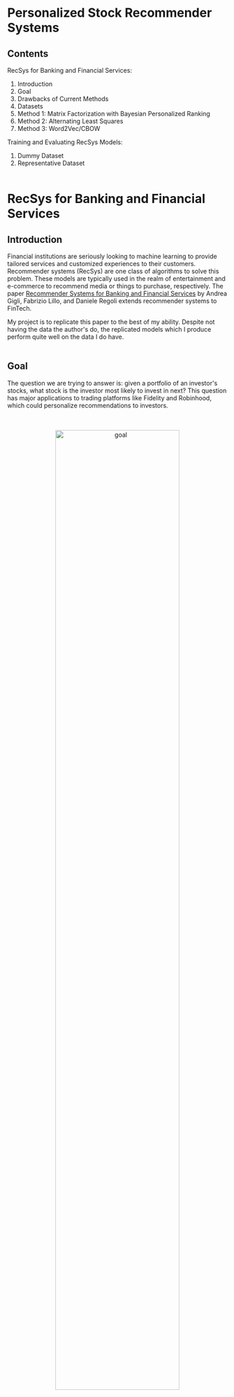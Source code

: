 # **Personalized Stock Recommender Systems**

## **Contents**
RecSys for Banking and Financial Services:
1. Introduction
2. Goal
3. Drawbacks of Current Methods
4. Datasets
5. Method 1: Matrix Factorization with Bayesian Personalized Ranking
6. Method 2: Alternating Least Squares
7. Method 3: Word2Vec/CBOW

Training and Evaluating RecSys Models:
1. Dummy Dataset
2. Representative Dataset
<br/><br/>

# RecSys for Banking and Financial Services

## **Introduction**
Financial institutions are seriously looking to machine learning to provide tailored services and customized experiences to their customers.  Recommender systems (RecSys) are one class of algorithms to solve this problem.  These models are typically used in the realm of entertainment and e-commerce to recommend media or things to purchase, respectively. The paper [Recommender Systems for Banking and Financial Services](http://ceur-ws.org/Vol-1905/recsys2017_poster13.pdf) by Andrea Gigli, Fabrizio Lillo, and Daniele Regoli extends recommender systems to FinTech.

My project is to replicate this paper to the best of my ability.  Despite not having the data the author's do, the replicated models which I produce perform quite well on the data I do have.
<br/><br/>

## **Goal**
The question we are trying to answer is: given a portfolio of an investor's stocks, what stock is the investor most likely to invest in next?  This question has major applications to trading platforms like Fidelity and Robinhood, which could personalize recommendations to investors.
<p align="center">
<br/><br/>
<img src="images/goal.png" alt = "goal" width="75%"/>
<br/><br/>
</p>
In the graphic above, we have an investor on the left who has invested in tech companies like IBM, Intel, AMD and Google, but not in automotive companies like ford.  This information is given to a model which then outputs a list of stocks which it believes the investor is most likely to purchase.  We see that NVIDIA and Apple are at the top while General Motors is quite low.
<br/><br/>

## **Drawbacks of Current Methods**
Why is a new recommendation system needed, though, in the first place? Well, recommender systems in FinTech are relatively new, just becoming prevalent in the past five years or so:
- Financial institutions still typically conduct their own research  and provide opinions to investors
- At publication, many methods in the literature base their recommendations on broker research and news using NLP
- These models take a long time to train and are costly

Moreover, the literature tends towards explicit, un-personalized recommenders.  Explicit means that the information collected directly reflects explicit opinions of the investor.  Un-personalized means that the recommender provides the same recommendations to everyone, such as a popularity-based system.  Both of these things are unideal because explicit information is not always necessary and an un-personalized system is more disconnected from investors.  What we want is an implicit, personalized  recommender that is only given "purchased"/"not purchased" information.  This will lead to a happy investor and the firm implementing the recommender system to make more money, as illustrated in the graphic here. 
<p align="center">
    <img src="images/personalized.png" alt = "personalized" width="50%"/>
    <br/><br/>
</p>

## **Recommender Systems to the Rescue**
At the 2017 ACM Recommender Systems conference, Gigli, Lillo, and Regoli showed that an *implicit* recommender system can predict preferences of users (investors) and the items (stocks) they purchase.  The showcased three different RecSys methods:
- Matrix factorization with Bayesian Personalized Ranking (BPR)
- Alternating Least Squares (ALS)
- Word2Vec/Continuous Bag of Words

The paper compares these algorithms against popularity methods that base their predictions solely on the popularity of different items (completely unpersonalized). 
<p align="center">
<br/><br/>
<img src="images/recsys_poster.png" alt = "recsys_poster" width="66%"/>
<br/><br/>
</p>

## **Datasets**
The data used for these recommendation systems is an interaction matrix between investors and the stocks they purchase.  More specificaly, we need a relation where each record is a transaction that has
- the investor identification number (```int```)
- the stock identification number (```int```)
- the timestamp of that transaction (```int```)

The interactions matrix itself should end up boiling down to somelike like the table below.
<p align="center">
<br/><br/>
<img src="images/desired_data.png" alt = "desired_data" width="66%"/>
<br/><br/>
</p>


### **Ideal Data**
The authors of the paper obtain this data from a European bank, where about 200,000 clients make 1.3 million transaction total.  Unfortunately, this data is proprietary and not available to us.  In this data's stead, we use two other datasets: a dummy dataset for testing the model and a representative dataset of transactions collected from UC Irvine.

### **Dummy Data**
To test to see if our model works, we will use the [MovieLens 100k](https://grouplens.org/datasets/movielens/100k/) dataset.  This dataset contains 100,000 records of about 1,000 different users each interacting with, on average, 100 movies from a population of 1,600 movies.  So, our interaction matrix will have a shape of approximately 1,000 rows by 1,600 columns.

### **Representative Dataset**
Orginially, I was going to use 13F forms submitted by hedge funds in Q4 2020 instead of users/stocks; however, the thousands of hedge funds I looked at invested from too large of a popultion of stocks.  This resulted in the interaction matrix becoming too scarce to make meaningful predictions.  Time permitting, I would like to continue to work towards using 13F forms, as my models were effective when using a small subset of hedge funds with similar investment strategies.

Instead, per the TA's permission, I will use a synthetic, representative dataset of individual transactions from [UC Irvine](https://archive.ics.uci.edu/ml/datasets/online+retail).  This dataset contains approximately 540,000 records.
<br/><br/>

## **Method 1: Matrix Factorization with BPR [(Rendle et al., 2012)](https://arxiv.org/pdf/1205.2618.pdf)**
Matrix factorization (MF) is used because it captures the low-rank structure of linear investor-stock interactions.  In the figure below, we let $m, n, k \in \mathbb{N}$, where $m$ is the number of investors, $n$ is the number of stocks, and $k$ is the number of latent factors in $P$ and $Q$.
<p align="center">
<img src="images/matrix_factorization.png" alt = "matrix_factorization" width="66%"/>
<br/><br/>
</p>

The general model of MF is that there is an investor/stock interaction matrix $R$ which can be broken down into two latent matrices $P$ and $Q$.  MF finds these latent matrices using mean squared error and an optimizer such as Adam and uses it to predict unknown ratings.  However, in our case, since we are using *implicit* information, it is imperative that we use an optimization criterion such as Bayesian Personalized Ranking (BPR) over pairs of stocks for a particular investor when updating our model's parameters.  In this implicit scenario, the mulitplication of $P$ and $Q$ won't result in an explicit reconstruction of $R$, but rather a list of scores for each stock which we can then use to rank preferences.

To illustrate BPR, first let $I$ denote all stocks and $I^+$ denote purchased stocks.  Then, BPR is defined for pairs of stocks (per investor $u$) in the set
$$D:=\{(u, i, j)\ |\ i \in I_{u}^{+} \wedge j \in I \setminus I_{u}^{+} \}$$
Let's further define $\hat{y}$ as the binary prediction of "purchased" (1) or "not purchased" (0), $\lambda$ as the regularization hyperparameter, and $\Theta$ as the learned parameters.  Then BPR loss with L2-regularization is defined to be
$$\text{BPRLoss} := \sum_{u, i, j \in D}\ln(\sigma(\hat{y}_{ui} - \hat{y}_{uj}) - \lambda_\Theta ||\Theta||^2$$
where $\sigma$ is the sigmoid function.
<br/><br/>

### **Model Implementation in PyTorch**
The above logic is written in PyTorch in the file [mf_bpr.py](src/mf_bpr.py).  We first start with the model itself, which has two embeddings matrices as defined using ```nn.Embedding``` and then initialized via a normal distribution.  During the forward propagation step, ids corresponding to the investor and ids of the stocks they purchased are supplied.  The embeddings of these ids are obtained and the dot product of them are multiplied together to compute the scores.
```python
class MF_BPR(nn.Module):
    def __init__(self, investor_num: int, stock_num: int, latent_factors: int):
        """
        Initializes a matrix factorization model that is meant to be used in
        conjunction with Bayesian Personalized Recommendation loss.

        Parameters
        ----------
        investor_num (int) - number of investors\n
        stock_num (int) - number of stocks\n
        latent_factors (int) - number of latent factors
        """
        super(MF_BPR, self).__init__()
        self.embed_investor = nn.Embedding(investor_num, latent_factors)
        self.embed_stock = nn.Embedding(stock_num, latent_factors)

        nn.init.normal_(self.embed_investor.weight, std=0.01)
        nn.init.normal_(self.embed_stock.weight, std=0.01)

    def forward(self, investors: torch.Tensor, stocks: torch.Tensor) -> torch.Tensor:
        """
        Parameters
        ----------
        investors (torch.Tensor) - investor ids\n
        stocks (torch.Tensor) - ids of stocks that the investors purchased\n

        Output
        ------
        scores  (torch.Tensor) - scores of stocks that the investors may purchase next
        """
        investor = self.embed_investor(investors)
        stock_positive = self.embed_stock(stocks)
        scores = (investor * stock_positive).sum(dim=-1)

        return scores
```
The Bayesian Personalized ranking loss which accompanies the loss is constructed outside of the class.  Given score tensors of (investors, num_stocks), we aim to maximize the distance between the positive and negative scores:
```python
def BPR_Loss(positive : torch.Tensor, negative : torch.Tensor) -> torch.Tensor:
    """
    Given postive and negative examples, compute Bayesian Personalized ranking loss
    """
    distances = positive - negative
    loss = - torch.sum(torch.log(torch.sigmoid(distances)), 0, keepdim=True)

    return loss
```
<br/><br/>

## **Method 2: Alternating Least Squares [(Zhou et al., 2008)](https://doi.org/10.1007/978-3-540-68880-8_32)**
Alternating least squares is a distributed analog to matrix factorization.  It improves upon original matrix factorization by taking in implicit information and iteratively alternating between optimizing the latent investor matrix and fixing the latent stock matrix and vice versa.  This alternation in illustrated in the graphic on the right, where only one matrix is learned at a time.
<p align="center">
<img src="images/als.png" alt = "als" width="66%"/>
<br/><br/>
</p>

The benifit of fixing one matrix at a time is that it enables an analytical solution to the optimization problem.  Consider a mean squared error with L2-regularization:
$$\text{MSE} = \sum_{u, i}\left(R_{ui} - \hat{R}_{ui}\right)^2 + \lambda_\Theta||\Theta||^2$$
If $P$ is fixed, then the analaytical solution to the optimization problem is
$$Q = R^TP\left(P^TP + \lambda I_k\right)^{-1}$$
If $Q$ is fixed, then the analytical solution to the optimization problem is
$$P = R^TQ\left(Q^TQ + \lambda I_k\right)^{-1}$$
where $I_k$ is the identity matrix of dimension $k$.

Computing these analytical solutions is extremely fast compared to learning the latent factors in a approximate, gradient descent-like fashion.  Indeed, ALS is meant to be used in a distributed environment with Apache Spark in large scale environments for fast performance.
<br/><br/>

### **Model Implementation in NumPy**
The above logic is written in numpy in the file [als.py](src/als.py).  We first start with the model itself, which, like MF, has two embeddings matrices and then initialized via a normal distribution.  During the training step, we first assume the stock embedding matrix to be fixed and compute the investor embedding matrix via the first analytical solution above; then, we assume the investor embedding matrix to be fixed and compute the stock embedding via the second analytical solution above.  During predictions, we simply need to multiple to two embedding matricies together and obtain the corresponding (investor, stock) predictions.
```python
class ALS():
    def __init__(self, investor_num: int, stock_num: int, latent_factors: int,
                 train_data: np.ndarray, reg: float):
        """
        An Alternating Least Squares model which alternates between freezing the
        investor embedding matrix and the stock embedding matrix.

        Parameters
        ----------
        investor_num (int) - number of investors\n
        stock_num (int) - number of stocks\n
        latent_factors (int) - number of latent factors\n
        train_data (np.ndarray) - training data of shape (investor_num, stock_num)\n
        reg (float) - regularization factor
        """
        self.n_factors = latent_factors
        self.embed_investor = np.random.random((investor_num, latent_factors))
        self.embed_stock = np.random.random((stock_num, latent_factors))
        self.train_data = train_data
        self.reg = reg

    def train(self) -> None:
        """
        Train the ALS model by first fixing the stock embedding matrix and learning
        the investor embeddings and then the other way around.
        """
        # Train investor embeddings
        A_1 = np.matmul(self.embed_stock.T, self.embed_stock) + \
            np.eye(self.n_factors) * \
            self.reg  # (latent_factors, latent_factors)

        b_1 = np.matmul(self.train_data, self.embed_stock)
        self.embed_investor = np.matmul(b_1, np.linalg.inv(A_1))

        # Train stock embeddings
        A_2 = np.matmul(self.embed_investor.T, self.embed_investor) + \
            np.eye(self.n_factors) * \
            self.reg  # (latent_factors, latent_factors)
        b_2 = np.matmul(self.train_data.T, self.embed_investor)
        self.embed_stock = np.matmul(b_2, np.linalg.inv(A_2))

    def predict(self, user_ids: list, item_idxs: list) -> list:
        """
        Make matrix predictions using the ALS model
        """
        predictions = np.matmul(self.embed_investor, self.embed_stock.T)
        return [predictions[user_ids[i], item_idxs[i]] for i in range(len(user_ids))]
```
<br/><br/>

## **Method 3: Word2Vec/CBOW [(Mikolov et al. 2013a)](https://arxiv.org/abs/1301.3781)**
The Word2Vec model is typically used in NLP to create word embeddings for different words in a corpus of text over different documents.  Here, investors' portfolios are documents, and each stock is a word $w$ from a vocabulary $\mathcal{V}$.  There are two variants of Word2Vec, Skip-Gram and Continuous Bag of Words (CBOW), but the variant we're interested in is CBOW, as it allows us to predict whether one purchased stock is in an investor's portfolio.  The graphic on the left illustrates the objective of this model: given a portfolio of stocks like IBM, Intel, AMD, and Texas Instruments, we want to maximize the probability of another purchased tech stock like NVIDIA and minimize the probability of some random stock like General Motors.
<p align="center">
<img src="images/cbow_obj.png" alt = "cbow_obj" width="50%"/>
<br/><br/>
</p>

Let $\mathcal{W}_o$ be a set of context words (in a window of size $m$) and $u_c$, $v_o \in \mathbb{R}^d$ represent $d$-dimensional target word and context word embeddings, respectively.  Then, the conditional probability of a target word is simply the softmax of that target word:
$$\Pr(w_c\ |\ \mathcal{W}_0) = \frac{e^{u_c^Tv_o}}{\sum_{i \in \mathcal{V}}e^{u_i^Tv_o}}$$
The loss function for CBOW can be derived from the maximim likelihood estimation, where $L$ is the length of the portfolio and a word at time $t$ is $w^{(t)}$:
$$\text{CBOW-OPT} := \prod_{t = 1}^L\Pr\left(w^{(t)}\ |\ w^{(t-m)},\ldots, w^{(t-1)}, w^{(t+1)},\ldots,w^{(t+m)}\right)$$
<br/><br/>

### **Model Implementation in PyTorch**
The above logic is written in PyTorch in the file [word2vec.py](src/word2vec.py).  We first start with the model itself, which has...
- an embedding matrix of size (```vocab_size```, ```embedding_dim```) defined using ```nn.Embedding```
- an input linear layer defined using ```nn.Linear```.  It takes in ```context_size * embedding_dim``` number of inputs and produces ```128``` outputs for the hidden layer.
- a hidden layer defined using ```nn.Linear```.  It takes in ```128``` hidden inputs and produces ```vocab_size``` number of outputs.
  
During the forward propagation step, embeddings of the context stocks are computed and then passed into the multi-layer perceptron (MLP).  The output of this MLP is then given to ```F.log_softmax```, which computes the probabilities of each of the stocks.
```python
class CBOW(nn.Module):
    def __init__(self, vocab_size: int, embedding_dim: int, context_size: int):
        """
        Initialize a CBOW model. Adapted from https://srijithr.gitlab.io/post/word2vec/.

        Parameters
        ----------
        vocab_size (int) - the size of all stocks under consideration\n
        embedding_dim (int) - the size of the embedding dimension\n
        context_size (int) - the number of words used as context for prediction
        """
        super(CBOW, self).__init__()
        self.embeddings = nn.Embedding(vocab_size, embedding_dim)
        self.linear1 = nn.Linear(context_size * embedding_dim, 128)
        self.linear2 = nn.Linear(128, vocab_size)
        self.context_size = context_size
        self.embedding_dim = embedding_dim

    def forward(self, context_words: torch.Tensor) -> torch.Tensor:
        """
        Parameters
        ----------
        context_words (torch.Tensor) - a tensor of words ids used as context for prediction of
            the target

        Output
        ------
        log_probabilities (torch.Tensor) - a tensor of the probabilities of each word
            in the vocabulary
        """
        embeddings = self.embeddings(context_words).view((context_words.shape[0],
            self.context_size * self.embedding_dim))
        out1 = F.relu(self.linear1(embeddings))
        out2 = self.linear2(out1)
        log_probabilities = F.log_softmax(out2, dim=1)
        return log_probabilities
```
As we'll see later, the loss funciton being used in conjunction with ```CBOW``` is ```nn.NLLLoss```, which is the negative log likelihood loss used to train a classification problem with multiple classes.
<br/><br/>

# Training and Evaluating RecSys Models
First, let's import the relevant packages that will be used throughout:
```python
import pandas as pd
import numpy as np
import matplotlib.pyplot as plt

from scipy.sparse import coo_matrix

import torch
import torch.optim as optim
import torch.utils.data as data

from src import mf_bpr, als, word2vec, metrics, datasets, utils
```
To evaluate our models, we need to compute the hitting rate and AUC.  The hitting rate at a given position $l$ for each user represents whether the recommended item is included in the top $l$ ranked list.  It is defined as 
$$\text{Hit(l)} = \frac{1}{m}\sum_{u \in \mathcal{U}} \mathbf{1}(rank_{u, g_u} \leq l),$$
where $\mathbf{1}$ denotes the indicator function, $rank_{g,g_u}$ denotes the ranking of the ground truth item $g_u$ of the user $u$ in the recommendation list, $m$ is the number of users, and $\mathcal{U}$ is the set of all users.  AUC, on the other hand is a measurement of the area of the receiving operating characteristic curve; it represents the probability that the score assigned to a true positive sample is higher than the score assigned to a false positive sample.  The computation of AUC piggybacks on hitting rate with the following definition
$$\text{AUC} = \frac{1}{m}\sum_{u \in \mathcal{U}}\frac{1}{|\mathcal{I}\setminus S_u|}\sum_{j \in I \setminus S_u}\mathbf{1}(rank_{u, g_u} \leq l),$$
where $\mathcal{I}$ is the item set and $S_u$ are the items a user $u$ has already interacted with.  These two metrics are defined in [metrics.py](src/metrics.py):
```python
def hit_and_auc(rankedlist, test_item, k):
    hits_k = [(idx, val) for idx, val in enumerate(rankedlist[:k])
              if int(val) == int(test_item)]
    hits_all = [(idx, val) for idx, val in enumerate(rankedlist)
                if int(val) == int(test_item)]

    max_num = len(rankedlist) - 1
    auc = 1.0 * (max_num - hits_all[0][0]) / \
        max_num if len(hits_all) > 0 else 0
    return len(hits_k), auc
```
Finally, all of the code for these implementations are located in [personalized_stock_recommendations.ipynb](personalized_stock_recommendations.ipynb).
<br/><br/>

## **Model Efficacy Check with Dummy Dataset**
To start, let's read in the [dataset](data/dummy.data):
```python
# Read data
def read_dummy():
    dummy_data = pd.read_csv("data/dummy.data", sep='\t', 
        names = ["user_id", "item_id", "rating", "timestamp"], engine = "python")
    num_users = dummy_data.user_id.unique().shape[0]
    num_items = dummy_data.item_id.unique().shape[0]
    return dummy_data, num_users, num_items
```
<br/><br/>

### **Matrix Factorization with BPR**
#### **Loading Data**
We first start off with a custom ```Dataset``` object that is created with the PyTorch semantics and is defined in [datasets.py](src/datasets.py).  This dataset loads corresponding user indices, item indices, and interactions of each user.  When we index into the datset, we proced the corresponding user, item, and some negative item which the user has not interacted with yet.
```python
class PairwiseDataset(data.Dataset):
    def __init__(self, user_idxs : np.ndarray, item_idxs : np.ndarray, interactions : dict,
        num_items : int):
        assert user_idxs.shape[0] == item_idxs.shape[0]

        self.n_samples = user_idxs.shape[0]

        self.user_idxs = torch.from_numpy(user_idxs)
        self.item_idxs = torch.from_numpy(item_idxs)

        self.interactions = interactions
        self.all = set([i for i in range(num_items)])
   
    def __getitem__(self, index):
        neg_items = list(self.all - set(self.interactions[int(self.user_idxs[index])]))
        neg_idx = random.randint(0, len(neg_items) - 1)
        return self.user_idxs[index], self.item_idxs[index], neg_items[neg_idx]

    def __len__(self):
        return self.n_samples
```
Now, let's define a model to split our data into train and test sets, where the test set is comprised of the most recent rating of each user.
```python
def train_test_dummy_bpr(dummy_data : pd.DataFrame, num_users : int, num_items : int):
    train_items, test_items, train_list = {}, {}, []

    # Iterate through every line in the raw data
    for line in dummy_data.itertuples():
        u, i, rating, time = line[1], line[2], line[3], line[4]
        train_items.setdefault(u, []).append((u, i, rating, time))
        if u not in test_items or test_items[u][2] < time:
            test_items[u] = (i, rating, time)
        
    # Iterate through every user and add their samples, sorted by timestamp, to the train 
    # list
    for u in range(1, num_users + 1):
        train_list.extend(sorted(train_items[u], key = (lambda x : x[3])))

    test_data = [(key, *value) for key, value in test_items.items()]

    train_data = [item for item in train_list if item not in test_data]
    train_data = pd.DataFrame(train_data)
    test_data = pd.DataFrame(test_data)
    return train_data, test_data
```
Let's define another function which loads the user and item indices (zero based) and all the interactions between users and items.
```python
def load_dummy_bpr(dummy, num_users, num_items):
    users, items, scores = [], [], []
    interactions = {}
    for line in dummy.itertuples():
        user_index, item_index = int(line[1] - 1), int(line[2] - 1)
        score = 1 # implicit

        users.append(user_index)
        items.append(item_index)
        scores.append(score)

        interactions.setdefault(user_index, []).append(item_index)

    return users, items, scores, interactions
```
Given these functions, we can finally ready the training and testing data.
```python
# Ready dummy data
dummy_data, num_users, num_items = read_dummy()
train_dummy, test_dummy = train_test_dummy_bpr(dummy_data, num_users, num_items)

# Training data
train_users, train_items, train_ratings, interactions = load_dummy_bpr(train_dummy,    
    num_users, num_items)
train_dummy_dataset = datasets.PairwiseDataset(np.array(train_users), np.array(train_items),
    interactions, num_items)
train_dataloader = data.DataLoader(dataset = train_dummy_dataset, batch_size = 1024, 
    shuffle = True, num_workers = 4)

# Test data
_, _, _, test_interactions = load_dummy_bpr(test_dummy, 
    num_users, num_items)
```

#### **Training and Evaluating**
We define an evaluator that uses a trained MF_BPR network and the interactions of users/items to produce negative items and, using these negative items, compute the hitting rate and AUC. 
```python
def evaluate_ranking_bpr(net, test_input, interactions, num_users, num_items):
    ranked_list, ranked_items, hit_rate, auc = {}, {}, [], []
    all_items = set([i for i in range(num_items)])
    for u in range(num_users):
        neg_items = list(all_items - set(interactions[u]))
        user_ids, item_ids, scores = [], [], []
        [item_ids.append(i) for i in neg_items]
        [user_ids.append(u) for _ in neg_items]
        test_dataset = data.TensorDataset(torch.from_numpy(np.array(user_ids)),    
            torch.from_numpy(np.array(item_ids)))
        test_data_iter = data.DataLoader(test_dataset, shuffle=False, batch_size=1024)

        for _, (user_idxs, item_idxs) in enumerate(test_data_iter):
            scores.extend(list(net(user_idxs, item_idxs).detach().numpy()))
        item_scores = list(zip(item_ids, scores))

        ranked_list[u] = sorted(item_scores, key=lambda t: t[1], reverse=True)
        ranked_items[u] = [r[0] for r in ranked_list[u]]
        
        temp = metrics.hit_and_auc(ranked_items[u], test_input[u][0], 50)
        hit_rate.append(temp[0])
        auc.append(temp[1])
    return np.mean(np.array(hit_rate)), np.mean(np.array(auc))
```
We are now ready to create and initialize our models with hyperparameters defined by the paper we're trying to replicate as well as standard values in literature for these models.  We use an Adam optimizer with weight decay to optimize our model.
```python
lr, num_epochs, wd, latent_factors = 0.01, 20, 1e-5, 10

bpr_net = mf_bpr.MF_BPR(num_users, num_items, latent_factors) 
loss = mf_bpr.BPR_Loss
optimizer = optim.Adam(bpr_net.parameters(), lr = 0.01, weight_decay=wd)
```
With the model created and initialized, we are ready to train and evaluate:
```python
hit_rate_list_bpr = []
auc_list_bpr = []
for epoch in range(num_epochs):
    accumulator, l = utils.Accumulator(2), 0.

    # Train each batch
    bpr_net.train()
    for i, (user_idxs, item_idxs, neg_items) in enumerate(train_dataloader):
        optimizer.zero_grad()

        p_pos = bpr_net(user_idxs, item_idxs)
        p_neg = bpr_net(user_idxs, neg_items)

        total_loss = loss(p_pos, p_neg)
        total_loss.backward()
        optimizer.step()
        accumulator.add(total_loss, user_idxs.shape[0])

    # Evaluate
    bpr_net.eval()
    hit_rate, auc = evaluate_ranking_bpr(bpr_net, test_interactions, interactions,
        num_users, num_items)
    hit_rate_list_bpr.append(hit_rate)
    auc_list_bpr.append(auc)

    print(f"Epoch {epoch}:\n\tloss = {accumulator[0]/accumulator[1]}\n\thit_rate = {hit_rate}\n\tauc = {auc}")
```
Here are the results of the ```MF_BPR``` model on the MovieLens dataset:
<p align="center">
<img src="images/mf_dummy.png" alt = "mf_dummy" width="66%"/>
<br/><br/>
</p>

### **Alternating Least Squares**
#### **Loading Data**
Like in the ```MF_BPR``` case, we define two functions to execute a train/test split as well as load the data into user, item, score, and interactions iterables. These functions are actually exactly the same as in the ```MF_BPR``` case, so, for the sake of brevity, we'll just assign them here.
```python
train_test_dummy_als = train_test_dummy_bpr
load_dummy_als = load_dummy_bpr
```
Since we're working with analytical solutions, there is no need to create PyTorch ```Dataset``` or ```DataLoader``` objects.
```python
# Ready dummy data
dummy_data, num_users, num_items = read_dummy()
train_dummy, test_dummy = train_test_dummy_als(dummy_data, num_users, num_items)

# Training data
train_users, train_items, train_ratings, interactions = load_dummy_als(train_dummy,    
    num_users, num_items)

# Test data
_, _, _, test_interactions = load_dummy_als(test_dummy, 
    num_users, num_items)
```

#### **Training and Evaluating**
As before, we define an evaluator to use the trained network and user/item interactions to compute hitting rate and AUC values.
```python
def evaluate_ranking_als(net, test_input, interactions, num_users, num_items):
    ranked_list, ranked_items, hit_rate, auc = {}, {}, [], []
    all_items = set([i for i in range(num_items)])
    for u in range(num_users):
        neg_items = list(all_items - set(interactions[u]))
        user_ids, item_ids, scores = [], [], []
        [item_ids.append(i) for i in neg_items]
        [user_ids.append(u) for _ in neg_items]

        scores.extend(list(net.predict(user_ids, item_ids)))
        item_scores = list(zip(item_ids, scores))

        ranked_list[u] = sorted(item_scores, key=lambda t: t[1], reverse=True)
        ranked_items[u] = [r[0] for r in ranked_list[u]]
        
        temp = metrics.hit_and_auc(ranked_items[u], test_input[u][0], 50)
        hit_rate.append(temp[0])
        auc.append(temp[1])
    return np.mean(np.array(hit_rate)), np.mean(np.array(auc))
```
We can now initialize the model with hyperparameters chosen based on the paper I am replicating.  Due to the analytical solutions, there is no need to use an optimizer.
```python
num_epochs, reg, latent_factors = 20, 0.01, 30

ratings_matrix = coo_matrix((train_ratings, (train_users, train_items)), shape = (num_users, 
    num_items)).todense()
als_net = als.ALS(num_users, num_items, latent_factors, ratings_matrix, reg)
```
Let's train and evaluate, now with a simpler loop due to absence of batching:
```python
hit_rate_list_als = []
auc_list_als = []
 
for epoch in range(num_epochs):
    # Train with entire batch
    als_net.train()

    # Evaluate
    hit_rate, auc = evaluate_ranking_als(als_net, test_interactions, interactions, num_users,
        num_items)
    hit_rate_list_als.append(hit_rate)
    auc_list_als.append(auc)

    print(f"Epoch {epoch}: hit_rate = {hit_rate}, auc = {auc}")
```
Here are the results of the ```ALS``` model on the MovieLens dataset:
<p align="center">
<img src="images/als_dummy.png" alt = "als_dummy" width="66%"/>
<br/><br/>
</p>

### **Word2Vec**
#### **Loading Data**
In our Word2Vec model, we don't care about the users.  We only care about the items in each portfolio.  More specifically, given an item and a window size of 10, we care about the previous 10 items as our context.  To enable this process, we must first load the interactions of each user, sorted by time.
```python
def load_interactions_cbow(dummy_data : pd.DataFrame):
    interactions = {}
    for line in dummy_data.itertuples():
        user_index, item_index, time = line[1] - 1, line[2] - 1, line[4]
        interactions.setdefault(user_index, []).append((item_index, time))

    interactions = {k : sorted(v, key = (lambda pair : pair[1])) for k, v in interactions.items()}
    return {k : [x[0] for x in v] for k, v in interactions.items()}
```
Then, we split these interactions into train and test sets, each set containing its own targets and contexts.
```python
def train_test_dummy_cbow(interactions : dict, window : int):
    train_targets, train_contexts = [], []
    test_targets, test_contexts = [], []

    # Iterate through every interaction
    for user_interactions in interactions.values():
        num_interactions = len(user_interactions)
        # Add to training data
        for i in range(window, num_interactions - 1):
            train_targets.append(user_interactions[i])
            train_contexts.append([user_interactions[j] for j in np.arange(i - window, i)])
        # Add to testing data
        test_targets.append(user_interactions[num_interactions - 1])
        test_contexts.append([user_interactions[j] for j 
            in np.arange(num_interactions - 1 - window, num_interactions - 1)])
        
    return train_targets, train_contexts, test_targets, test_contexts
```
Given these functions, we can now prepare the data and PyTorch ```DataLoader``` object.
```python
window = 10

dummy_data, num_users, num_items = read_dummy()
sorted_interactions = load_interactions_cbow(dummy_data)
train_targets, train_contexts, test_targets, test_contexts = train_test_dummy_cbow(sorted_interactions, window)

ngrams_train = data.TensorDataset(torch.from_numpy(np.array(train_targets)), 
        torch.from_numpy(np.array(train_contexts)))
ngrams_dataloader = data.DataLoader(dataset = ngrams_train, batch_size = 1024, 
    shuffle = True, num_workers = 4)
ngrams_test = data.TensorDataset(torch.from_numpy(np.array(test_targets)), 
    torch.from_numpy(np.array(test_contexts)))
ngrams_dataloader_test = data.DataLoader(dataset = ngrams_test, batch_size = 1024, 
    shuffle = False, num_workers = 4)
```

#### **Training and Evaluating**
The evaluator functions is similar to the ones from before, except now we're just dealing with interactions instead of user ids and item ids.
```python
def evaluate_ranking_cbow(net, test_targets, test_contexts, num_items):
    ranked_list, ranked_items, hit_rate, auc = {}, {}, [], []
    item_ids = list(range(num_items))
    
    for _, (targets, contexts) in enumerate(ngrams_dataloader_test):
        scores = net(contexts).tolist()
        for u, row in enumerate(scores):
            item_scores = list(zip(item_ids, row))
            ranked_list[u] = sorted(item_scores, key=lambda t: t[1], reverse=True)
            ranked_items[u] = [r[0] for r in ranked_list[u]]
        
            temp = metrics.hit_and_auc(ranked_items[u], test_targets[u], 50)
            hit_rate.append(temp[0])
            auc.append(temp[1])
    return np.mean(np.array(hit_rate)), np.mean(np.array(auc))
```
We are now ready to prepare the model with an embedding_dim of ```30```.  As mentioned during Word2Vec/CBOW's description, we use ```nn.NLLLoss``` from the PyTorch library.  We also use the Adam optimizer, like in the ```MF_BPR``` training regiment.
```python
embedding_dim, num_epochs, learning_rate = 30, 20, 0.025
loss = torch.nn.NLLLoss()
cbow_net = word2vec.CBOW(num_items, embedding_dim, window)
optimizer = optim.Adam(cbow_net.parameters(), lr = learning_rate)
```
Given this model, we can now train and evaluate.
```python
hit_rate_list_cbow = []
auc_list_cbow = []
for epoch in range(num_epochs):
    accumulator, l = utils.Accumulator(2), 0.

    # Train each batch
    cbow_net.train()
    for _, (targets, contexts) in enumerate(ngrams_dataloader):
        optimizer.zero_grad()

        log_probabilities = cbow_net(contexts)

        total_loss = loss(log_probabilities, targets)
        total_loss.backward()
        optimizer.step()
        accumulator.add(total_loss, targets.shape[0])

    # Evaluate
    cbow_net.eval()
    hit_rate, auc = evaluate_ranking_cbow(cbow_net, test_targets, test_contexts, num_items)
    hit_rate_list_cbow.append(hit_rate)
    auc_list_cbow.append(auc)

    print(f"Epoch {epoch}:\n\tloss = {accumulator[0]/accumulator[1]}\n\thit_rate = {hit_rate}\n\tauc = {auc}")
```
Here are the results of the ```CBOW``` model on the MovieLens dataset:
<p align="center">
<img src="images/cbow_dummy.png" alt = "cbow_dummy" width="66%"/>
<br/><br/>
</p>

For all three models, we can clearly see that the AUC and hitting rate values are good, thereby implying that our models are indeed effective in this dummy case.  Let's now move on to more interesting data.
<br/><br/>

## **RecSys on Representative Data**
To start, let's read in the representative [dataset](data/data_UCI.xlsx) of transactions:
```python
def read_uci():
    # Read data
    uci_data = pd.read_excel("data/data_UCI.xlsx", header = 0, engine = "openpyxl")

    # Remove null entries and duplicates
    uci_data = uci_data[pd.isnull(uci_data["investor_id"]) == False]
    uci_data = uci_data.drop_duplicates(subset = ["investor_id", "stock_id"])

    # Remove investors with less than twenty entries
    v = uci_data["investor_id"].value_counts()
    uci_data = uci_data[uci_data["investor_id"].isin(v.index[v.gt(20)])]

    # Convert columns into 0-based ids
    uci_data["investor_id"], _ = pd.factorize(uci_data["investor_id"])
    uci_data["stock_id"], _ = pd.factorize(uci_data["stock_id"])

    num_investors = uci_data.investor_id.unique().shape[0]
    num_stocks = uci_data.stock_id.unique().shape[0]
    return uci_data, num_investors, num_stocks
```
For the representative dataset, each function that split and loads the data, as well as evaluates the model, looks very similar if not identicle to the corresponding function for the dummy dataset.  Feel free to check in [personalized_stock_recommendations.ipynb](personalized_stock_recommendations.ipynb) for the exact code.  For the sake of brevity, however, these functions will be left out in the upcoming sub-sections.
<br/><br/>

### **Matrix Factorization with BPR**
Let's start by reading in the data, as before:
```python
# Ready dummy data
uci_data, num_users, num_items = read_uci()
train_uci, test_uci = train_test_uci_bpr(uci_data, num_users, num_items)

# Training data
train_users, train_items, train_ratings, interactions = load_uci_bpr(train_uci,    
    num_users, num_items)
train_uci_dataset = datasets.PairwiseDataset(np.array(train_users), np.array(train_items),
    interactions, num_items)
train_dataloader = data.DataLoader(dataset = train_uci_dataset, batch_size = 1024, 
    shuffle = True, num_workers = 4)

# Test data
_, _, _, test_interactions = load_uci_bpr(test_uci, 
    num_users, num_items)
```
We again create and initialize our model, except now we are only training over 10 epochs due to the size of the dataset.
```python
lr, num_epochs, wd, latent_factors = 0.01, 10, 1e-5, 10

bpr_net = mf_bpr.MF_BPR(num_users, num_items, latent_factors) 
loss = mf_bpr.BPR_Loss
optimizer = optim.Adam(bpr_net.parameters(), lr = 0.01, weight_decay=wd)
```
Now we can train and evaluate.
```python
# Train and evaluate the model
hit_rate_list_bpr = []
auc_list_bpr = []
for epoch in range(num_epochs):
    accumulator, l = utils.Accumulator(2), 0.

    # Train each batch
    bpr_net.train()
    for i, (user_idxs, item_idxs, neg_items) in enumerate(train_dataloader):
        optimizer.zero_grad()

        p_pos = bpr_net(user_idxs, item_idxs)
        p_neg = bpr_net(user_idxs, neg_items)

        total_loss = loss(p_pos, p_neg)
        total_loss.backward()
        optimizer.step()
        accumulator.add(total_loss, user_idxs.shape[0])

    # Evaluate
    bpr_net.eval()
    hit_rate, auc = evaluate_ranking_bpr(bpr_net, test_interactions, interactions, 
        num_users, num_items)
    hit_rate_list_bpr.append(hit_rate)
    auc_list_bpr.append(auc)

    print(f"Epoch {epoch}:\n\tloss = {accumulator[0]/accumulator[1]}\n\thit_rate = {hit_rate}\n\tauc = {auc}")
```
Here are the results of the ```MF_BPR``` model on the representative transactions dataset:
<p align="center">
<img src="images/mf_uci.png" alt = "mf_uci" width="66%"/>
<br/><br/>
</p>

### **Alternating Least Squares**
Let's first read in the data.
```python
#uci_data, num_users, num_items = read_uci()
train_uci, test_uci = train_test_uci_als(uci_data, num_users, num_items)

# Training data
train_users, train_items, train_ratings, interactions = load_uci_als(train_uci,    
    num_users, num_items)

# Test data
_, _, _, test_interactions = load_uci_als(test_uci, 
    num_users, num_items)
```
Then we initialize the model with only ```num_epochs = 10```.
```python
num_epochs, reg, latent_factors = 10, 0.01, 30

ratings_matrix = coo_matrix((train_ratings, (train_users, train_items)), 
    shape = (num_users, num_items)).todense()
als_net = als.ALS(num_users, num_items, latent_factors, ratings_matrix, reg)
```
Finally, we train and evaluate.
```python
hit_rate_list_als = []
auc_list_als = []
 
for epoch in range(num_epochs):
    # Train with entire batch
    als_net.train()

    # Evaluate
    hit_rate, auc = evaluate_ranking_als(als_net, test_interactions, interactions,
        num_users, num_items)
    hit_rate_list_als.append(hit_rate)
    auc_list_als.append(auc)

    print(f"Epoch {epoch}: hit_rate = {hit_rate}, auc = {auc}")
```
Here are the results of the ```ALS``` model on the representative transactions dataset:
<p align="center">
<img src="images/als_uci.png" alt = "mf_uci" width="66%"/>
<br/><br/>
</p>

### **Word2Vec/CBOW**
As always, let's first read in the data.
```python
window = 10

uci_data, num_users, num_items = read_uci()
sorted_interactions = load_interactions_cbow(uci_data)
train_targets, train_contexts, test_targets, test_contexts = train_test_uci_cbow(sorted_interactions, window)

ngrams_train = data.TensorDataset(torch.from_numpy(np.array(train_targets)), 
        torch.from_numpy(np.array(train_contexts)))
ngrams_dataloader = data.DataLoader(dataset = ngrams_train, batch_size = 1024, 
    shuffle = True, num_workers = 4)
ngrams_test = data.TensorDataset(torch.from_numpy(np.array(test_targets)), 
    torch.from_numpy(np.array(test_contexts)))
ngrams_dataloader_test = data.DataLoader(dataset = ngrams_test, batch_size = 1024, 
    shuffle = False, num_workers = 4)
```
Let's now intialize our model which only trains over 10 epochs.
```python
embedding_dim, num_epochs, learning_rate = 30, 10, 0.025
loss = torch.nn.NLLLoss()
cbow_net = word2vec.CBOW(num_items, embedding_dim, window)
optimizer = optim.Adam(cbow_net.parameters(), lr = learning_rate)
```
Finally, we train and evaluate the model:
```python
hit_rate_list_cbow = []
auc_list_cbow = []
for epoch in range(num_epochs):
    accumulator, l = utils.Accumulator(2), 0.

    # Train each batch
    cbow_net.train()
    for _, (targets, contexts) in enumerate(ngrams_dataloader):
        optimizer.zero_grad()

        log_probabilities = cbow_net(contexts)

        total_loss = loss(log_probabilities, targets)
        total_loss.backward()
        optimizer.step()
        accumulator.add(total_loss, targets.shape[0])

    # Evaluate
    cbow_net.eval()
    hit_rate, auc = evaluate_ranking_cbow(cbow_net, test_targets, test_contexts, num_items)
    hit_rate_list_cbow.append(hit_rate)
    auc_list_cbow.append(auc)

    print(f"Epoch {epoch}:\n\tloss = {accumulator[0]/accumulator[1]}\n\thit_rate = {hit_rate}\n\tauc = {auc}")
```
Here are the results of the ```Word2Vec/CBOW``` model on the representative transactions dataset:
<p align="center">
<img src="images/cbow_uci.png" alt = "mf_uci" width="66%"/>
<br/><br/>
</p>

We see that the ```MF_BPR``` and ```ALS``` models have good hitting rates and AUC values, but the ```CBOW``` model is stagnant and does quite poorly in comparison. Let's see how these models do side by side and compare them against a baseline popularity model.
<br/><br/>

## **Examining the Results and Baseline Comparison**
### **Constructing a Baseline Popularity Model**
